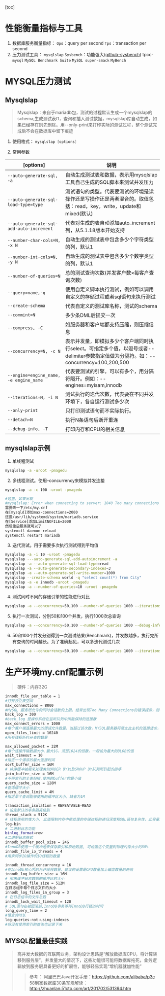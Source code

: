 [toc]

# 性能衡量指标与工具
1. 数据库服务衡量指标：
`Qps`：query per second
`Tps`：transaction per second
2. 压力测试工具：
    `mysqlslap`
    `Sysbench`：功能强大([github-sysbench](https://github.com/akopytov/sysbench))
    tpcc-`mysql`
    `MySQL Benchmark Suite`
    `MySQL super-smack`
    `MyBench`


# MYSQL压力测试

## Mysqlslap
>Mysqlslap：来自于mariadb包，测试的过程默认生成一个mysqlslap的schema,生成测试表t1，查询和插入测试数据，mysqlslap库自动生成，如果已经存在则先删除。用--only-print来打印实际的测试过程，整个测试完成后不会在数据库中留下痕迹

1. 使用格式：
`mysqlslap [options]`

2. 常用参数 

[options] |说明
-|-
`--auto-generate-sql, -a` |自动生成测试表和数据，表示用mysqlslap工具自己生成的SQL脚本来测试并发压力
`--auto-generate-sql-load-type=type` |测试语句的类型。代表要测试的环境是读操作还是写操作还是两者混合的。取值包括：read，key，write，update和mixed(默认)
`--auto-generate-sql-add-auto-increment` |代表对生成的表自动添加auto_increment列，从5.1.18版本开始支持
`--number-char-cols=N, -x N` |自动生成的测试表中包含多少个字符类型的列，默认1
`--number-int-cols=N, -y N` |自动生成的测试表中包含多少个数字类型的列，默认1
`--number-of-queries=N` |总的测试查询次数(并发客户数×每客户查询次数)
`--query=name,-q` |使用自定义脚本执行测试，例如可以调用自定义的存储过程或者sql语句来执行测试
`--create-schema` |代表自定义的测试库名称，测试的schema
`--commint=N` |多少条DML后提交一次
`--compress, -C` |如服务器和客户端都支持压缩，则压缩信息
`--concurrency=N, -c N` |表示并发量，即模拟多少个客户端同时执行select。可指定多个值，以逗号或者--delimiter参数指定值做为分隔符。如：--concurrency=100,200,500
`--engine=engine_name, -e engine_name` |代表要测试的引擎，可以有多个，用分隔符隔开。例如：--engines=myisam,innodb
`--iterations=N, -i N ` |测试执行的迭代次数，代表要在不同并发环境下，各自运行测试多少次
`--only-print` |只打印测试语句而不实际执行。
`--detach=N ` |执行N条语句后断开重连
`--debug-info, -T` |打印内存和CPU的相关信息


## mysqlslap示例

1. 单线程测试
```bash
mysqlslap -a -uroot -pmagedu
```

2. 多线程测试。使用–concurrency来模拟并发连接
```bash
mysqlslap -a -c 100 -uroot -pmagedu

#这里，如果出现
#mysqlslap: Error when connecting to server: 1040 Too many connections
需要改一下/etc/my.cnf
在[mysqld]添加max-connections=2000
还要/usr/lib/systemd/system/mariadb.service
在[Service]添加LimitNOFILE=2000
然后重启服务就可以了
systemctl daemon-reload
systemctl restart mariadb
```

3. 迭代测试。用于需要多次执行测试得到平均值
```bash
mysqlslap -a -i 10 -uroot -pmagedu
mysqlslap ---auto-generate-sql-add-autoincrement -a
mysqlslap -a --auto-generate-sql-load-type=read
mysqlslap -a --auto-generate-secondary-indexes=3
mysqlslap -a --auto-generate-sql-write-number=1000
mysqlslap --create-schema world -q "select count(*) from City"
mysqlslap -a -e innodb -uroot -pmagedu
mysqlslap -a --number-of-queries=10 -uroot -pmagedu
```

4. 测试同时不同的存储引擎的性能进行对比
```bash
mysqlslap -a --concurrency=50,100 --number-of-queries 1000 --iterations=5 --engine=myisam,innodb --debug-info -uroot -pmagedu
```

5. 执行一次测试，分别50和100个并发，执行1000次总查询
```bash
mysqlslap -a --concurrency=50,100 --number-of-queries 1000 --debug-info -uroot -pmagedu
```

6. 50和100个并发分别得到一次测试结果(Benchmark)，并发数越多，执行完所有查询的时间越长。为了准确起见，可以多迭代测试几次
```bash
mysqlslap -a --concurrency=50,100 --number-of-queries 1000 --iterations=5 --debug-info -uroot -pmagedu
```

# 生产环境my.cnf配置示例
> 硬件：内存32G

```bash
innodb_file_per_table = 1
#打开独立表空间
max_connections = 8000
#MySQL 服务所允许的同时会话数的上限，经常出现Too Many Connections的错误提示，则需要增大此值
back_log = 300
#back_log 是操作系统在监听队列中所能保持的连接数
max_connect_errors = 1000
#每个客户端连接最大的错误允许数量，当超过该次数，MYSQL服务器将禁止此主机的连接请求，直到MYSQL服务器重启或通过flush hosts命令清空此主机的相关信息
open_files_limit = 10240
#所有线程所打开表的数量

max_allowed_packet = 32M
#每个连接传输数据大小.最大1G，须是1024的倍数，一般设为最大的BLOB的值
wait_timeout = 10
#指定一个请求的最大连接时间
sort_buffer_size = 16M
# 排序缓冲被用来处理类似ORDER BY以及GROUP BY队列所引起的排序
join_buffer_size = 16M
#不带索引的全表扫描.使用的buffer的最小值
query_cache_size = 128M
#查询缓冲大小
query_cache_limit = 4M
#指定单个查询能够使用的缓冲区大小，缺省为1M

transaction_isolation = REPEATABLE-READ
# 设定默认的事务隔离级别
thread_stack = 512K
# 线程使用的堆大小. 此值限制内存中能处理的存储过程的递归深度和SQL语句复杂性，此容量的内存在每次连接时被预留.
log-bin
# 二进制日志功能
binlog_format=row
#二进制日志格式
innodb_buffer_pool_size = 24G
#InnoDB使用一个缓冲池来保存索引和原始数据, 可设置这个变量到物理内存大小的80%
innodb_file_io_threads = 4
#用来同步IO操作的IO线程的数量

innodb_thread_concurrency = 16
#在InnoDb核心内的允许线程数量，建议的设置是CPU数量加上磁盘数量的两倍
innodb_log_buffer_size = 16M
# 用来缓冲日志数据的缓冲区的大小
innodb_log_file_size = 512M
在日志组中每个日志文件的大小
innodb_log_files_in_group = 3
# 在日志组中的文件总数
innodb_lock_wait_timeout = 120
# SQL语句在被回滚前,InnoDB事务等待InnoDB行锁的时间
long_query_time = 2
#慢查询时长
log-queries-not-using-indexes
#将没有使用索引的查询也记录下来
```

## MYSQL配置最佳实践
>高并发大数据的互联网业务，架构设计思路是“解放数据库CPU，将计算转移到服务层”，并发量大的情况下，这些功能很可能将数据库拖死，业务逻辑放到服务层具备更好的扩展性，能够轻易实现“增机器就加性能”
>>参考：
阿里巴巴Java开发手册：https://github.com/alibaba/p3c
58到家数据库30条军规解读：http://zhuanlan.51cto.com/art/201702/531364.htm


